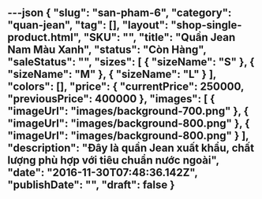 ---json
{
    "slug": "san-pham-6",
    "category": "quan-jean",
    "tag": [],
    "layout": "shop-single-product.html",
    "SKU": "",
    "title": "Quần Jean Nam Màu Xanh",
    "status": "Còn Hàng",
    "saleStatus": "",
    "sizes": [
        {
            "sizeName": "S"
        },
        {
            "sizeName": "M"
        },
        {
            "sizeName": "L"
        }
    ],
    "colors": [],
    "price": {
        "currentPrice": 250000,
        "previousPrice": 400000
    },
    "images": [
        {
            "imageUrl": "images/background-700.png"
        },
        {
            "imageUrl": "images/background-800.png"
        },
        {
            "imageUrl": "images/background-800.png"
        }
    ],
    "description": "Đây là quần Jean xuất khẩu, chất lượng phù hợp với tiêu chuẩn nước ngoài",
    "date": "2016-11-30T07:48:36.142Z",
    "publishDate": "",
    "draft": false
}
---
